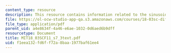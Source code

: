 ```yaml
---
content_type: resource
description: This resource contains information related to the sinusoidal identity.
file: https://ol-ocw-studio-app-qa.s3.amazonaws.com/courses/18-03sc-differential-equations-fall-2011/f1eea132fd6ff72a8baa1977baf61ee4_MIT18_03SCF11_s7_3text.pdf
file_type: application/pdf
parent_uid: a4e8634f-4a46-e6ae-1032-0d6aed6b9dff
resourcetype: Document
title: MIT18_03SCF11_s7_3text.pdf
uid: f1eea132-fd6f-f72a-8baa-1977baf61ee4
---
```

